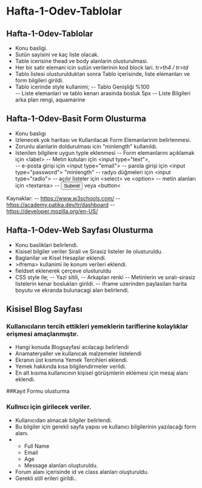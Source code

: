 ﻿# Hafta-1-Odev-Tablolar

## Hafta-1-Odev-Tablolar

* Konu basligi.
* Sutün sayisini ve kaç liste olacak.
* Table icerisine thead ve body alanlarin olusturulmasi.
* Her bir satir elemani icin sutün verilerinin kod block lari. tr>th*4  / tr>td*
* Tablo listesi olusturulduktan sonra Tablo içerisinde, liste elemanları ve form bilgileri girildi.
* Tablo icerinde style kullanimi; 
    -- Tablo Genişliği %100    
    -- Liste elemanlari ve tablo kenarı arasinda bosluk 5px
    -- Liste Bilgileri arka plan rengi, aquamarine


## Hafta-1-Odev-Basit Form Olusturma

* Konu baslıgı
* Izlenecek yok haritası ve Kullanilacak Form Elemanlarinin belirlenmesi.
* Zorunlu alanlarin doldurulması icin "minlength" kullanıldı.
* Istenilen bilgilere uygun typle eklenmesi
    --  Form elemanlarını açıklamak için &lt;label&gt;
    --  Metin kutuları için &lt;input type="text"&gt;,  
    --  e-posta girişi için &lt;input type="email"&gt;
    --  parola girişi için &lt;input type="password"&gt; "minlength" 
    --  radyo düğmeleri için &lt;input type="radio"&gt;
    --  açılır listeler için &lt;select> ve <option&gt;
    --  metin alanları için &lt;textarea&gt;
    --  <input type="submit"> veya &lt;button&lt;

Kaynaklar:
--  https://www.w3schools.com/
--  https://academy.patika.dev/tr/dashboard
--  https://developer.mozilla.org/en-US/

## Hafta-1-Odev-Web Sayfası Olusturma

*   Konu basliklari belirlendi.
*   Kisisel bilgiler veriler Sirali ve Sirasiz listeler ile olusturuldu.
*   Baglanilar ve Kisel Hesaplar eklendi.
*   &gt;ifrema&gt; kullanimi ile konum verileri eklendi.
*   fieldset eklenerek çerçeve olusturuldu
*   CSS style ile; 
    --  Yazi sitili, 
    --  Arkaplan renki
    --  Metinlerin ve sıralı-sirasiz listelerin kenar boslukları girildi.
    --  iframe uzerinden paylasilan harita boyutu ve ekranda bulunacagi alan belirlendi.

## Kisisel Blog Sayfası

### Kullanıcıların tercih ettikleri yemeklerin tariflerine kolaylıklar erişmesi amaçlanmıştır. 

*   Hangi konuda Blogsayfasi acılacagı belirlendi
*   Anamateryaller ve kullanıcak malzemeler listelendi
*   Ekranın üst kısmına Yemek Tercihleri eklendi.
*   Yemek hakkında kısa bilgilendirmeler verildi.
*   En alt kısıma kullanıcının kişisel görüşmlerin eklemesi için mesaj alanı eklendi.


##Kayıt Formu olusturma

### Kullnıcı için girilecek veriler.

* Kullanıcıdan alınacak bilgiler belirlendi.
* Bu bilgiler için gerekli sayfa yapısı ve kullanıcı bilgilerinin yazılacağı form alanı.
* *    Full Name
  *    Email
  *    Age
  *    Message alanları oluşturuldu.
* Forum alanı içerisinde id ve class alanları oluşturuldu.
* Gerekli still erileri girildi..

